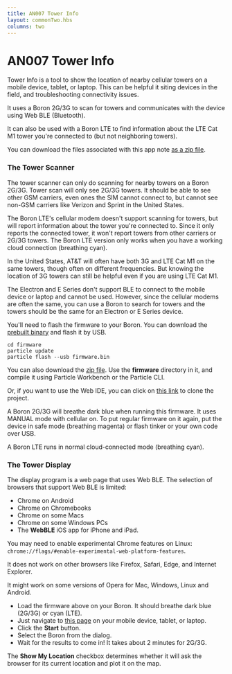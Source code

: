 ```yaml
---
title: AN007 Tower Info
layout: commonTwo.hbs
columns: two
---
```

# AN007 Tower Info

Tower Info is a tool to show the location of nearby cellular towers on a mobile device, tablet, or laptop. This can be helpful it siting devices in the field, and troubleshooting connectivity issues.

It uses a Boron 2G/3G to scan for towers and communicates with the device using Web BLE (Bluetooth).

It can also be used with a Boron LTE to find information about the LTE Cat M1 tower you're connected to (but not neighboring towers).

You can download the files associated with this app note [as a zip file](/assets/files/app-notes/AN007.zip).



### The Tower Scanner

The tower scanner can only do scanning for nearby towers on a Boron 2G/3G. Tower scan will only see 2G/3G towers. It should be able to see other GSM carriers, even ones the SIM cannot connect to, but cannot see non-GSM carriers like Verizon and Sprint in the United States. 

The Boron LTE's cellular modem doesn't support scanning for towers, but will report information about the tower you're connected to. Since it only reports the connected tower, it won't report towers from other carriers or 2G/3G towers. The Boron LTE version only works when you have a working cloud connection (breathing cyan).

In the United States, AT&T will often have both 3G and LTE Cat M1 on the same towers, though often on different frequencies. But knowing the location of 3G towers can still be helpful even if you are using LTE Cat M1.

The Electron and E Series don't support BLE to connect to the mobile device or laptop and cannot be used. However, since the cellular modems are often the same, you can use a Boron to search for towers and the towers should be the same for an Electron or E Series device.

You'll need to flash the firmware to your Boron. You can download the [prebuilt binary](/assets/files/app-notes/AN007/firmware/firmware.bin) and flash it by USB.

```
cd firmware
particle update
particle flash --usb firmware.bin
```

You can also download the [zip file](/assets/files/app-notes/AN007.zip). Use the **firmware** directory in it, and compile it using Particle Workbench or the Particle CLI.

Or, if you want to use the Web IDE, you can click on [this link](https://go.particle.io/shared_apps/5d9aff81688fb200221769e7) to clone the project.

A Boron 2G/3G will breathe dark blue when running this firmware. It uses MANUAL mode with cellular on. To put regular firmware on it again, put the device in safe mode (breathing magenta) or flash tinker or your own code over USB.

A Boron LTE runs in normal cloud-connected mode (breathing cyan).

### The Tower Display

The display program is a web page that uses Web BLE. The selection of browsers that support Web BLE is limited:

- Chrome on Android
- Chrome on Chromebooks
- Chrome on some Macs
- Chrome on some Windows PCs
- The **WebBLE** iOS app for iPhone and iPad.

You may need to enable experimental Chrome features on Linux: `chrome://flags/#enable-experimental-web-platform-features`.

It does not work on other browsers like Firefox, Safari, Edge, and Internet Explorer. 

It might work on some versions of Opera for Mac, Windows, Linux and Android. 

- Load the firmware above on your Boron. It should breathe dark blue (2G/3G) or cyan (LTE).
- Just navigate to [this page](https://rickkas7.github.io/TowerInfo) on your mobile device, tablet, or laptop.
- Click the **Start** button.
- Select the Boron from the dialog.
- Wait for the results to come in! It takes about 2 minutes for 2G/3G.

The **Show My Location** checkbox determines whether it will ask the browser for its current location and plot it on the map.
